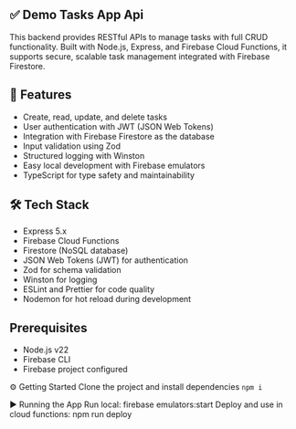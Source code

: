 ## ✅ Demo Tasks App Api
This backend provides RESTful APIs to manage tasks with full CRUD functionality. Built with Node.js, Express, and Firebase Cloud Functions, it supports secure, scalable task management integrated with Firebase Firestore.

## 🚀 Features
- Create, read, update, and delete tasks
- User authentication with JWT (JSON Web Tokens)
- Integration with Firebase Firestore as the database
- Input validation using Zod
- Structured logging with Winston
- Easy local development with Firebase emulators
- TypeScript for type safety and maintainability

## 🛠 Tech Stack
- Express 5.x
- Firebase Cloud Functions
- Firestore (NoSQL database)
- JSON Web Tokens (JWT) for authentication
- Zod for schema validation
- Winston for logging
- ESLint and Prettier for code quality
- Nodemon for hot reload during development

## Prerequisites
- Node.js v22
- Firebase CLI
- Firebase project configured
  
⚙️ Getting Started
Clone the project and install dependencies `npm i`

▶️ Running the App
Run local: firebase emulators:start 
Deploy and use in cloud functions: npm run deploy
